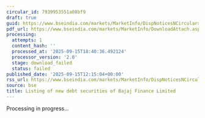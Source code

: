 ```yaml
---
circular_id: 7939953551a08bf9
draft: true
guid: https://www.bseindia.com/markets/MarketInfo/DispNoticesNCirculars.aspx?Noticeid={30F8FB6C-953E-442D-B1D5-F81C9116A62B}&noticeno=20250915-37&dt=09/15/2025&icount=37&totcount=81&flag=0
pdf_url: https://www.bseindia.com/markets/MarketInfo/DownloadAttach.aspx?id=20250915-37&attachedId=
processing:
  attempts: 1
  content_hash: ''
  processed_at: '2025-09-15T18:40:36.492124'
  processor_version: '2.0'
  stage: download_failed
  status: failed
published_date: '2025-09-15T12:15:04+00:00'
rss_url: https://www.bseindia.com/markets/MarketInfo/DispNoticesNCirculars.aspx?Noticeid={30F8FB6C-953E-442D-B1D5-F81C9116A62B}&noticeno=20250915-37&dt=09/15/2025&icount=37&totcount=81&flag=0
source: bse
title: Listing of new debt securities of Bajaj Finance Limited
---
```


Processing in progress...
